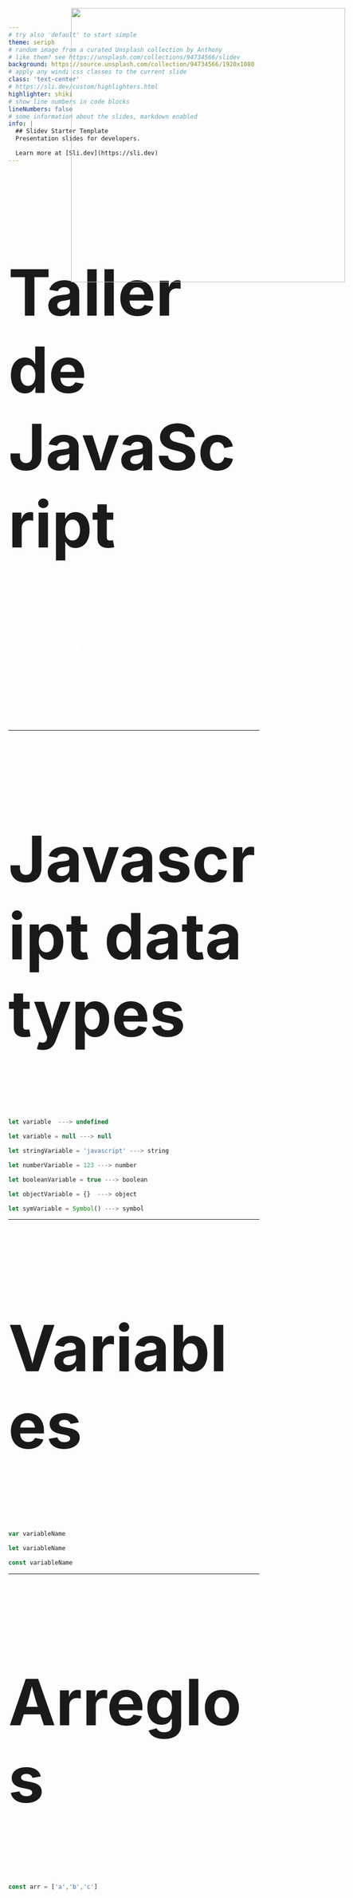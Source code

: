 ```yaml
---
# try also 'default' to start simple
theme: seriph
# random image from a curated Unsplash collection by Anthony
# like them? see https://unsplash.com/collections/94734566/slidev
background: https://source.unsplash.com/collection/94734566/1920x1080
# apply any windi css classes to the current slide
class: 'text-center'
# https://sli.dev/custom/highlighters.html
highlighter: shiki
# show line numbers in code blocks
lineNumbers: false
# some information about the slides, markdown enabled
info: |
  ## Slidev Starter Template
  Presentation slides for developers.

  Learn more at [Sli.dev](https://sli.dev)
---
```


# Taller de JavaScript
<br>
<br>
<h2>Javascript - ES6</h2>
<br>
<h3>Misael Abanto</h3>
<h3>Giro Pinto</h3>
<style>
  h1{
    font-size: 128px;
  }
  h2{
    color: white;
    font-size: 28px;
  }
  h3{
    color:white;
  }
</style>
<!--
The last comment block of each slide will be treated as slide notes. It will be visible and editable in Presenter Mode along with the slide. [Read more in the docs](https://sli.dev/guide/syntax.html#notes)
-->

---

# Javascript data types

<br>
<br>


```js
let variable  ---> undefined
```

```js
let variable = null ---> null
```

```js
let stringVariable = 'javascript' ---> string
```

```js
let numberVariable = 123 ---> number
```

```js
let booleanVariable = true ---> boolean
```

```js
let objectVariable = {}  ---> object
```

```js
let symVariable = Symbol() ---> symbol
```

<img src="assets/datatypes.jpg" class="image"/>

<style>
  .image{
    position: absolute;
    top: 10rem;
    right: 5rem;
  } 
</style>

<!--
You can have `style` tag in markdown to override the style for the current page.
Learn more: https://sli.dev/guide/syntax#embedded-styles
-->

---


# Variables

<br>
<br>

```js
var variableName
```
```js
let variableName 
```

```js
const variableName
```

<img src="assets/varletconst.jpg" class="image"/>

<style>
  .image{
    position: absolute;
    top: 2rem;
    right: 3.5rem;
    width: 550px;
  } 
</style>

---

# Arreglos
<br>

```js

const arr = ['a','b','c']


```
<br>

# Objetos

<br>

```js

const object = {
  prop1: 'hola',
  prop2: 123,
  prop3: [],
  prop4: {},
  ...
}

```


---
layout: center
class: 'text-center'
---

# Operators

<img style="width:600px;" src="assets/comparison.PNG"/>
<br>
<img style="width:600px" src="assets/logical.PNG">

---

# If-Else if -Else 

<br>

```js

if (num > 15) {
  return 'Mayor que 15'
} else if (num < 5) {
  return 'Menor que 5'
} else {
  return 'Entre 5 y 15'
}
```
<br>

# Operador Ternario

<br>

```js
  return a > b ? 'a es el mayor' : 'b es el mayor'
```

---
layout: center
class: 'text-center'
---

# Truthy and Falsy values

<br>
<img style="height: 400px" src="assets/falsy.jpg"/>

---

# Switch 

```js

switch(num) {
  case value1:
    //...
    break;
  case value2:
    //...
    break;
  case value3:
    //...
    break;
}

```

---

# While

```js

let i = 0

while (i < 10) {
  console.log(i)
  i++
}

```

# Do while

```js

let i = 0

do {
  console.log(i)
  i++
} while (i < 5)

```

---

# For loop

<br>

```js

const arr = ['a', 'b', 'c']

for (let i = 0; i < arr.length; ++i) {
  console.log(arr[i])
}


```
<br>

# For of

<br>

```js

const arr = ['a', 'b', 'c']

for (let v of arr) {
  console.log(v)
}

```
<br>

---

# forEach

<br>

```js

const arr = ['a', 'b', 'c']

arr.forEach((v, i) => console.log(v))


```
<br>

# For in

```js

const object = { a: 1, b: 2, c: 3 }

for (const i in object) {
  console.log(`${i}: ${object[i]}`)
}

```

---

# Functions

<br>

```js

function consoleLogSomething() {
   console.log('Something')
}

const consoleLogSomething = function () {
  console.log('Something')
}

```

<br>

# Arrow functions

<br>

```js

const consoleLogSomething = () => {
  console.log('Something')
}

const returnValue = () => 'value'

```

---

# Import 

<br>

```js
import React ,{ useContext } from 'react'
```

<br>

# Export

<br>

```js
export { myClass, someFunction , ... }
```

---

# Spread Operator

```js

const arr = ['a', 'b', 'c']

let arr2 = [...arr, 'd']

const defaults = {
    author: '',
    title: '',
    year: 2021,
    rating: 5,
}

const book = {
    author: 'Eloquent Javascript',
    title: 'Marijn Haverbeke',
}

const bookWithDefaults = { ...defaults, ...book }

```

---



# Object destructuring

```js

const book = {

    author: 'Eloquent Javascript',
    title: 'Marijn Haverbeke',
    rating: 5
}

const {author as bookAuthor, year='2018'} = book

const {
    author,
    ...additional
} = book

```

---
